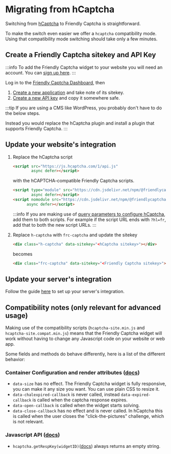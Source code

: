 # Migrating from hCaptcha

Switching from [hCaptcha](https://www.hcaptcha.com/) to Friendly Captcha is straightforward.

To make the switch even easier we offer a `hcaptcha` compatibility mode. Using that compatibility mode switching should take only a few minutes. 



## Create a Friendly Captcha sitekey and API Key
:::info
To add the Friendly Captcha widget to your website you will need an account. You can [sign up here](https://app.friendlycaptcha.eu/dashboard/signup).
:::


Log in to the [Friendly Captcha Dashboard](https://app.friendlycaptcha.eu/dashboard/), then

1. [Create a new application](https://app.friendlycaptcha.eu/dashboard/accounts/-/apps) and take note of its sitekey.
2. [Create a new API key](https://app.friendlycaptcha.eu/dashboard/accounts/-/apikeys) and copy it somewhere safe.

:::tip
If you are using a CMS like WordPress, you probably don't have to do the below steps.

Instead you would replace the hCaptcha plugin and install a plugin that supports Friendly Captcha.
:::


## Update your website's integration

1. Replace the hCaptcha script
    ```html
    <script src="https://js.hcaptcha.com/1/api.js"
            async defer></script>
    ```
    with the hCAPTCHA-compatible Friendly Captcha scripts.
    ```html
    <script type="module" src="https://cdn.jsdelivr.net/npm/@friendlycaptcha/sdk@0.1.30/contrib/hcaptcha-site.min.js"
            async defer></script>
    <script nomodule src="https://cdn.jsdelivr.net/npm/@friendlycaptcha/sdk@0.1.30/contrib/hcaptcha-site.compat.min.js"
          async defer></script>
    ```

    :::info
    If you are making use of [query parameters to configure hCaptcha](https://docs.hcaptcha.com/configuration), add them to both scripts. For example if the script URL ends with `?hl=fr`, add that to both the new script URLs.
    :::

2. Replace `h-captcha` with `frc-captcha` and update the sitekey
    ```html
    <div class="h-captcha" data-sitekey="<hCaptcha sitekey>"></div>
    ``` 
    becomes
    ```html
    <div class="frc-captcha" data-sitekey="<Friendly Captcha sitekey>"></div>
    ``` 

## Update your server's integration

Follow the guide [here](../getting-started/verify) to set up your server's integration.

## Compatibility notes (only relevant for advanced usage)

Making use of the compatibility scripts (`hcaptcha-site.min.js` and `hcaptcha-site.compat.min.js`) means that the Friendly Captcha widget will work without having to change any Javascript code on your website or web app.

Some fields and methods do behave differently, here is a list of the different behavior:

### Container Configuration and render attributes ([docs](https://docs.hcaptcha.com/configuration#hcaptcha-container-configuration))

* `data-size` has no effect. The Friendly Captcha widget is fully responsive, you can make it any size you want. You can use plain CSS to resize it.
* `data-chalexpired-callback` is never called, instead `data-expired-callback` is called when the captcha response expires.
* `data-open-callback` is called when the widget starts solving.
* `data-close-callback` has no effect and is never called. In hCaptcha this is called when the user closes the "click-the-pictures" challenge, which is not relevant.

### Javascript API ([docs](https://docs.hcaptcha.com/configuration#hcaptcha-container-configuration))

* `hcaptcha.getRespKey(widgetID)`([docs](https://docs.hcaptcha.com/configuration#hcaptchagetrespkeywidgetid)) always returns an empty string.
